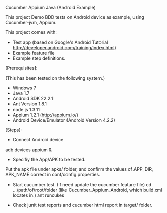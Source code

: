 Cucumber Appium Java (Android Example)

This project Demo BDD tests on Android device as example, using Cucumber-jvm, Appium. 

This project comes with:

* Test app (based on Google's Android Tutorial http://developer.android.com/training/index.html)
* Example feature file
* Example step definitions.

[Prerequisites]: 

(This has been tested on the following system.)
* Windows 7
* Java 1.7
* Android SDK 22.2.1
* Ant Version 1.8.1
* node.js 1.3.11
* Appium 1.2.1 (http://appium.io/)
* Android Device/Emulator (Android Version 4.2.2)

[Steps]:

* Connect Android device

adb devices
appium &

* Specifiy the App/APK  to be tested.

Put the apk file under apks/ folder, and confirm the values of APP_DIR, APK_NAME correct in conf/config.properties.

* Start cucumber test. (If need update the cucumber feature file)
cd .../path/of/root/folder (like Cucumber_Appium_Android, which build.xml locates in.)
ant runcukes

* Check junit test reports and cucumber html report in target/ folder.